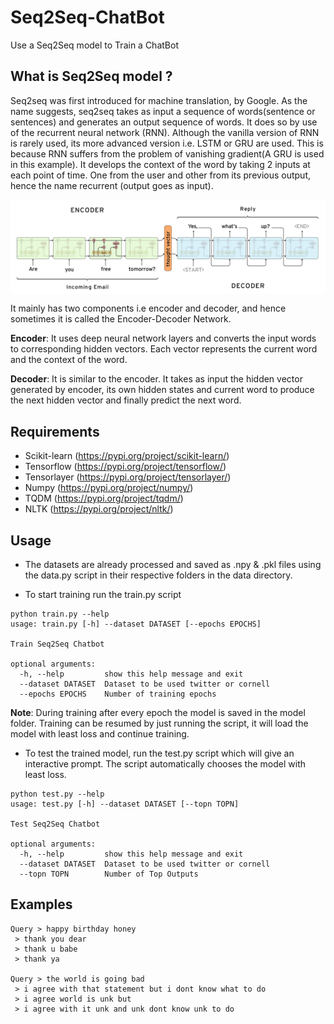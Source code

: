 # Seq2Seq-ChatBot
Use a Seq2Seq model to Train a ChatBot


## What is Seq2Seq model ?
Seq2seq was first introduced for machine translation, by Google. As the name suggests, seq2seq takes as input a sequence of words(sentence or sentences) and generates an output sequence of words. It does so by use of the recurrent neural network (RNN). Although the vanilla version of RNN is rarely used, its more advanced version i.e. LSTM or GRU are used. This is because RNN suffers from the problem of vanishing gradient(A GRU is used in this example). It develops the context of the word by taking 2 inputs at each point of time. One from the user and other from its previous output, hence the name recurrent (output goes as input).

<p align="center">
<img src="https://github.com/crypto-code/Seq2Seq-ChatBot/blob/master/assets/model.png" align="middle" />   </p>

It mainly has two components i.e encoder and decoder, and hence sometimes it is called the Encoder-Decoder Network.

**Encoder**: It uses deep neural network layers and converts the input words to corresponding hidden vectors. Each vector represents the current word and the context of the word.

**Decoder**: It is similar to the encoder. It takes as input the hidden vector generated by encoder, its own hidden states and current word to produce the next hidden vector and finally predict the next word.


## Requirements
* Scikit-learn (https://pypi.org/project/scikit-learn/)
* Tensorflow (https://pypi.org/project/tensorflow/)
* Tensorlayer (https://pypi.org/project/tensorlayer/)
* Numpy (https://pypi.org/project/numpy/)
* TQDM (https://pypi.org/project/tqdm/)
* NLTK (https://pypi.org/project/nltk/)

## Usage
* The datasets are already processed and saved as .npy & .pkl files using the data.py script in their respective folders in the data directory.

* To start training run the train.py script
```
python train.py --help
usage: train.py [-h] --dataset DATASET [--epochs EPOCHS]

Train Seq2Seq Chatbot

optional arguments:
  -h, --help         show this help message and exit
  --dataset DATASET  Dataset to be used twitter or cornell
  --epochs EPOCHS    Number of training epochs
```
**Note**: During training after every epoch the model is saved in the model folder. Training can be resumed by just running the script, it will load the model with least loss and continue training.
                                                               
                                                                 
* To test the trained model, run the test.py script which will give an interactive prompt. The script automatically chooses the model with least loss.
```
python test.py --help
usage: test.py [-h] --dataset DATASET [--topn TOPN]

Test Seq2Seq Chatbot

optional arguments:
  -h, --help         show this help message and exit
  --dataset DATASET  Dataset to be used twitter or cornell
  --topn TOPN        Number of Top Outputs
```

## Examples
```
Query > happy birthday honey
 > thank you dear
 > thank u babe
 > thank ya
 
Query > the world is going bad
 > i agree with that statement but i dont know what to do
 > i agree world is unk but
 > i agree with it unk and unk dont know unk to do
 ```
